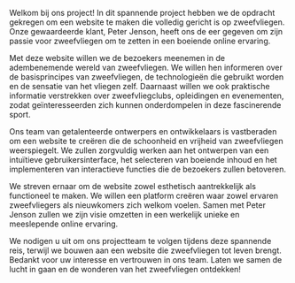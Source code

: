 Welkom bij ons project! In dit spannende project hebben we de opdracht gekregen om een website te maken die volledig gericht is op zweefvliegen. Onze gewaardeerde klant, Peter Jenson, heeft ons de eer gegeven om zijn passie voor zweefvliegen om te zetten in een boeiende online ervaring. 

Met deze website willen we de bezoekers meenemen in de adembenemende wereld van zweefvliegen. We willen hen informeren over de basisprincipes van zweefvliegen, de technologieën die gebruikt worden en de sensatie van het vliegen zelf. Daarnaast willen we ook praktische informatie verstrekken over zweefvliegclubs, opleidingen en evenementen, zodat geïnteresseerden zich kunnen onderdompelen in deze fascinerende sport.

Ons team van getalenteerde ontwerpers en ontwikkelaars is vastberaden om een website te creëren die de schoonheid en vrijheid van zweefvliegen weerspiegelt. We zullen zorgvuldig werken aan het ontwerpen van een intuïtieve gebruikersinterface, het selecteren van boeiende inhoud en het implementeren van interactieve functies die de bezoekers zullen betoveren.

We streven ernaar om de website zowel esthetisch aantrekkelijk als functioneel te maken. We willen een platform creëren waar zowel ervaren zweefvliegers als nieuwkomers zich welkom voelen. Samen met Peter Jenson zullen we zijn visie omzetten in een werkelijk unieke en meeslepende online ervaring.

We nodigen u uit om ons projectteam te volgen tijdens deze spannende reis, terwijl we bouwen aan een website die zweefvliegen tot leven brengt. Bedankt voor uw interesse en vertrouwen in ons team. Laten we samen de lucht in gaan en de wonderen van het zweefvliegen ontdekken!
